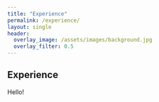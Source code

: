 ```yaml
---  
title: "Experience"
permalink: /experience/
layout: single
header:
  overlay_image: /assets/images/background.jpg
  overlay_filter: 0.5
---
```

## Experience

Hello!
